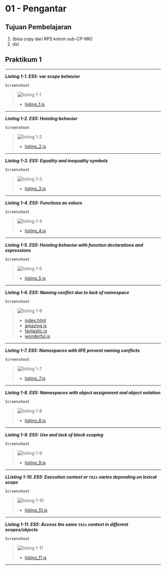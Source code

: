 # 01 - Pengantar

## Tujuan Pembelajaran

1. (bisa copy dari RPS kolom sub-CP-MK)
2. dst

## Praktikum 1
***
***Listing 1-1. ES5: var scope behavior***

`Screenshoot`
>![listing 1-1](img/praktikum1/1-1.png)
>* [listing_1.js](../../src/01_pengantar/praktikum1/listing1/listing_1.js)
---

***Listing 1-2. ES5: Hoisting behavior***

`Screenshoot`
>![listing 1-2](img/praktikum1/1-2.png)
>* [listing_2.js](../../src/01_pengantar/praktikum1/listing2/listing_2.js)
---

***Listing 1-3. ES5: Equality and inequality symbols***

`Screenshoot`
>![listing 1-3](img/praktikum1/1-3.png)
>* [listing_3.js](../../src/01_pengantar/praktikum1/listing3/listing_3.js)
---

***Listing 1-4. ES5: Functions as values***

`Screenshoot`
>![listing 1-4](img/praktikum1/1-4.png)
>* [listing_4.js](../../src/01_pengantar/praktikum1/listing4/listing_4.js)
---

***Listing 1-5. ES5: Hoisting behavior with function declarations and expressions***

`Screenshoot`
>![listing 1-5](img/praktikum1/1-5.png)
>* [listing_5.js](../../src/01_pengantar/praktikum1/listing5/listing_5.js)
---

***Listing 1-6. ES5: Naming conflict due to lack of namespace***

`Screenshoot`
>![listing 1-6](img/praktikum1/1-6.png)
>* [index.html](../../src/01_pengantar/praktikum1/listing6/index.html)
>* [amazing.js](../../src/01_pengantar/praktikum1/listing6/amazing.js)
>* [fantastic.js](../../src/01_pengantar/praktikum1/listing6/fantastic.js)
>* [wonderful.js](../../src/01_pengantar/praktikum1/listing6/wonderful.js)
---

***Listing 1-7. ES5: Namespaces with IIFE prevent naming conflicts***

`Screenshoot`
>![listing 1-7](img/praktikum1/1-7.png)
>* [listing_7.js](../../src/01_pengantar/praktikum1/listing7/listing_7.js)
---

***Listing 1-8. ES5: Namespaces with object assignment and object notation***

`Screenshoot`
>![listing 1-8](img/praktikum1/1-8.png)
>* [listing_8.js](../../src/01_pengantar/praktikum1/listing8/listing_8.js)
---

***Listing 1-9. ES5: Use and lack of block scoping***

`Screenshoot`
>![listing 1-9](img/praktikum1/1-9.png)
>* [listing_9.js](../../src/01_pengantar/praktikum1/listing9/listing_9.js)
---
***LListing 1-10. ES5: Execution context or `this` varies depending on lexical scope***

`Screenshoot`
>![listing 1-10](img/praktikum1/1-10.png)
>* [listing_10.js](../../src/01_pengantar/praktikum1/listing10/listing_10.js)
---

***Listing 1-11. ES5: Access the same `this` context in different scopes/objects***

`Screenshoot`
>![listing 1-11](img/praktikum1/1-11.png)
>* [listing_11.js](../../src/01_pengantar/praktikum1/listing11/listing_11.js)
---